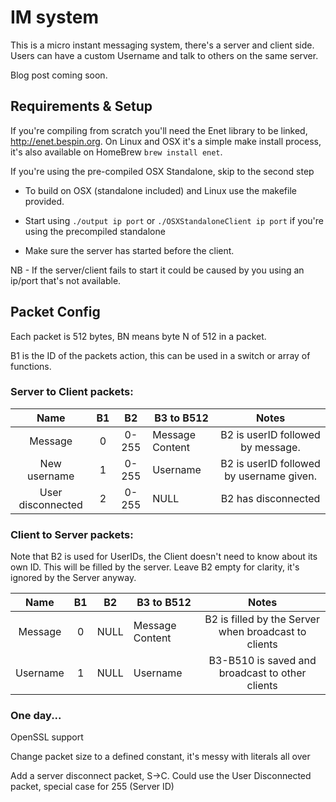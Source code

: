 # IM system
This is a micro instant messaging system, there's a server and client side. Users can have a custom Username and talk to others on the same server.

Blog post coming soon.

## Requirements & Setup
If you're compiling from scratch you'll need the Enet library to be linked, http://enet.bespin.org. On Linux and OSX it's a simple make install process, it's also available on HomeBrew `brew install enet`.

If you're using the pre-compiled OSX Standalone, skip to the second step

* To build on OSX (standalone included) and Linux use the makefile provided.

* Start using `./output ip port` or `./OSXStandaloneClient ip port` if you're using the precompiled standalone

* Make sure the server has started before the client. 

NB - If the server/client fails to start it could be caused by you using an ip/port that's not available.


## Packet Config
Each packet is 512 bytes, BN means byte N of 512 in a packet.

B1 is the ID of the packets action, this can be used in a switch or array of functions.
### Server to Client packets:
|      Name      | B1 |   B2  | B3 to B512      |                                         Notes                                        |
|:--------------:|:--:|:-----:|-----------------|:------------------------------------------------------------------------------------:|
|     Message    |  0 | 0-255 | Message Content | B2 is userID followed by message.        |
| New username |  1 | 0-255 | Username        | B2 is userID followed by username given. |
| User disconnected |  2 | 0-255 | NULL        | B2 has disconnected |

### Client to Server packets:
Note that B2 is used for UserIDs, the Client doesn't need to know about its own ID. This will be filled by the server. Leave B2 empty for clarity, it's ignored by the Server anyway.

|   Name  | B1 |  B2  | B3 to B512      |                         Notes                        |
|:-------:|:--:|:----:|-----------------|:----------------------------------------------------:|
| Message |  0 | NULL | Message Content | B2 is filled by the Server when broadcast to clients |
| Username |  1 | NULL | Username | B3-B510 is saved and broadcast to other clients |

### One day...
OpenSSL support

Change packet size to a defined constant, it's messy with literals all over

Add a server disconnect packet, S->C. Could use the User Disconnected packet, special case for 255 (Server ID)